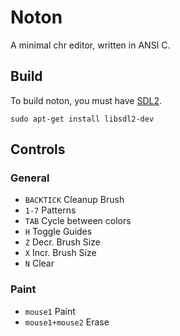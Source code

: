 # Noton

A minimal chr editor, written in ANSI C.

## Build

To build noton, you must have [SDL2](https://wiki.libsdl.org/).

```
sudo apt-get install libsdl2-dev
```

## Controls

### General

- `BACKTICK` Cleanup Brush
- `1-7` Patterns
- `TAB` Cycle between colors
- `H` Toggle Guides
- `Z` Decr. Brush Size
- `X` Incr. Brush Size
- `N` Clear

### Paint

- `mouse1` Paint
- `mouse1+mouse2` Erase
